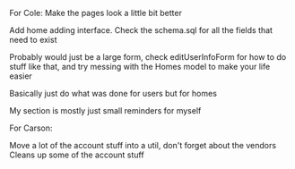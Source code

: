 For Cole:
Make the pages look a little bit better



Add home adding interface. Check the schema.sql for all the fields that need to exist

Probably would just be a large form, check editUserInfoForm for how to do stuff like that, and try messing with the Homes model to make your life easier

Basically just do what was done for users but for homes


My section is mostly just small reminders for myself

For Carson:

Move a lot of the account stuff into a util, don't forget about the vendors
Cleans up some of the account stuff


